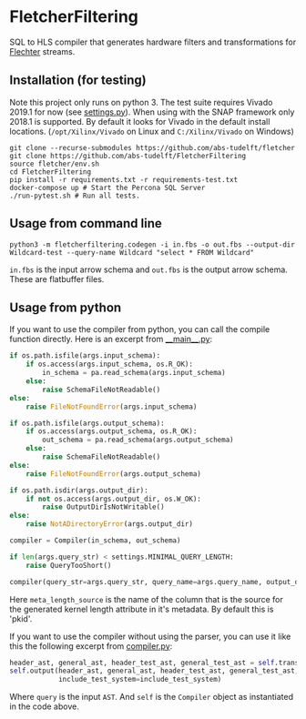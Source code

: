# FletcherFiltering
SQL to HLS compiler that generates hardware filters and transformations for [Flechter](https://github.com/abs-tudelft/fletcher) streams.

## Installation (for testing)
Note this project only runs on python 3.
The test suite requires Vivado 2019.1 for now (see [settings.py](src/fletcherfiltering/settings.py)). When using with the SNAP framework only 2018.1 is supported. By default it looks for Vivado in the default install locations. (`/opt/Xilinx/Vivado` on Linux and `C:/Xilinx/Vivado` on Windows)
```
git clone --recurse-submodules https://github.com/abs-tudelft/fletcher
git clone https://github.com/abs-tudelft/FletcherFiltering
source fletcher/env.sh
cd FletcherFiltering
pip install -r requirements.txt -r requirements-test.txt
docker-compose up # Start the Percona SQL Server
./run-pytest.sh # Run all tests.
```

## Usage from command line
```
python3 -m fletcherfiltering.codegen -i in.fbs -o out.fbs --output-dir Wildcard-test --query-name Wildcard "select * FROM Wildcard"
```
`in.fbs` is the input arrow schema and `out.fbs` is the output arrow schema. These are flatbuffer files.

## Usage from python
If you want to use the compiler from python, you can call the compile function directly. Here is an excerpt from [\_\_main\_\_.py](src/fletcherfiltering/codegen/__main__.py#L42-L69):
```py
if os.path.isfile(args.input_schema):
    if os.access(args.input_schema, os.R_OK):
        in_schema = pa.read_schema(args.input_schema)
    else:
        raise SchemaFileNotReadable()
else:
    raise FileNotFoundError(args.input_schema)

if os.path.isfile(args.output_schema):
    if os.access(args.output_schema, os.R_OK):
        out_schema = pa.read_schema(args.output_schema)
    else:
        raise SchemaFileNotReadable()
else:
    raise FileNotFoundError(args.output_schema)

if os.path.isdir(args.output_dir):
    if not os.access(args.output_dir, os.W_OK):
        raise OutputDirIsNotWritable()
else:
    raise NotADirectoryError(args.output_dir)

compiler = Compiler(in_schema, out_schema)

if len(args.query_str) < settings.MINIMAL_QUERY_LENGTH:
    raise QueryTooShort()

compiler(query_str=args.query_str, query_name=args.query_name, output_dir=Path(args.output_dir), meta_length_source=args.meta_length_source)
```
Here `meta_length_source` is the name of the column that is the source for the generated kernel length attribute in it's metadata. By default this is 'pkid'.

If you want to use the compiler without using the parser, you can use it like this the following excerpt from [compiler.py](src/fletcherfiltering/codegen/compiler.py#L121-L123):
```py
header_ast, general_ast, header_test_ast, general_test_ast = self.transform(query, current_query_name)
self.output(header_ast, general_ast, header_test_ast, general_test_ast, output_dir, current_query_name,
            include_test_system=include_test_system)
```
Where `query` is the input `AST`. And `self` is the `Compiler` object as instantiated in the code above.